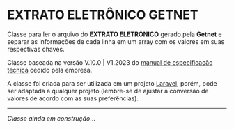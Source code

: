 # EXTRATO ELETRÔNICO GETNET

Classe para ler o arquivo do **EXTRATO ELETRÔNICO** gerado pela **Getnet** e separar as informações de cada linha em um array com os valores em suas respectivas chaves.

Classe baseada na versão V.10.0 | V1.2023 do [manual de especificação técnica](https://github.com/mastria/extrato-eletronico-getnet/blob/main/manual/Manual%20Extrato%20Eletronico_V2.2023.pdf) cedido pela empresa.

A classe foi criada para ser utilizada em um projeto [Laravel](https://laravel.com/), porém, pode ser adaptada a qualquer projeto (lembre-se de ajustar a conversão de valores de acordo com as suas preferências).

---

_Classe ainda em construção_...

